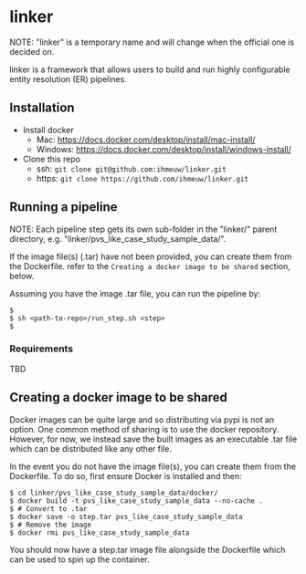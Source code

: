 # linker

NOTE: "linker" is a temporary name and will change when the official one is
decided on.

linker is a framework that allows users to build and run highly configurable
entity resolution (ER) pipelines.

## Installation

- Install docker
    - Mac: https://docs.docker.com/desktop/install/mac-install/
    - Windows: https://docs.docker.com/desktop/install/windows-install/
- Clone this repo
    - ssh: `git clone git@github.com:ihmeuw/linker.git`
    - https: `git clone https://github.com/ihmeuw/linker.git`


## Running a pipeline

NOTE: Each pipeline step gets its own sub-folder in the "linker/" parent
directory, e.g. "linker/pvs_like_case_study_sample_data/".

If the image file(s) (.tar) have not been provided, you can create them from the
Dockerfile. refer to the `Creating a docker image to be shared` section, below.

Assuming you have the image .tar file, you can run the pipeline by:

```
$ 
$ sh <path-to-repo>/run_step.sh <step>
$ 
```

### Requirements

TBD

## Creating a docker image to be shared

Docker images can be quite large and so distributing via pypi is not an option. One common method of sharing is to use the docker repository. However, for now, we instead save the built images as an executable .tar file which can be distributed like any other file.

In the event you do not have the image file(s), you can create them from the
Dockerfile. To do so, first ensure Docker is installed and then:

```
$ cd linker/pvs_like_case_study_sample_data/docker/
$ docker build -t pvs_like_case_study_sample_data --no-cache .
$ # Convert to .tar
$ docker save -o step.tar pvs_like_case_study_sample_data
$ # Remove the image
$ docker rmi pvs_like_case_study_sample_data
```

You should now have a step.tar image file alongside the Dockerfile which can be
used to spin up the container.